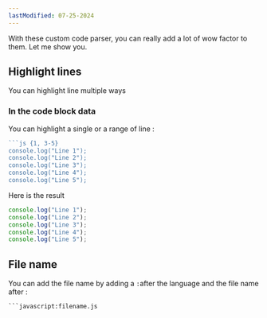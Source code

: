 ```yaml
---
lastModified: 07-25-2024
---
```


With these custom code parser, you can really add a lot of wow factor to them. Let me show you.

## Highlight lines
You can highlight line multiple ways

### In the code block data
You can highlight a single or a range of line :

```js
```js {1, 3-5}
console.log("Line 1");
console.log("Line 2");
console.log("Line 3");
console.log("Line 4");
console.log("Line 5");
```
Here is the result
```js {1, 3-5}
console.log("Line 1");
console.log("Line 2");
console.log("Line 3");
console.log("Line 4");
console.log("Line 5");
```

## File name

You can add the file name by adding a `:`after the language and the file name after :

```
```javascript:filename.js
```
